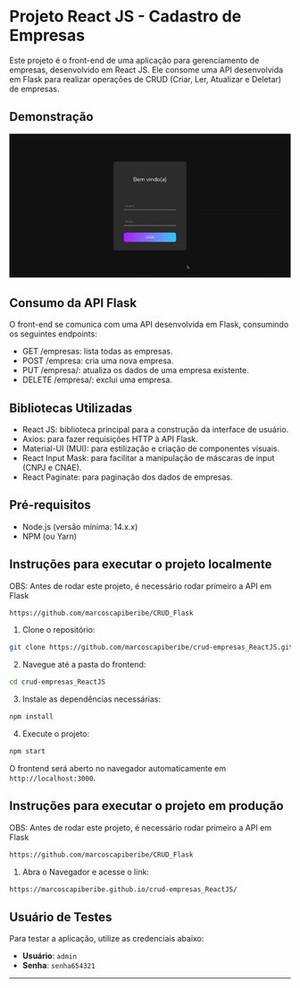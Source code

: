 # Projeto React JS - Cadastro de Empresas

Este projeto é o front-end de uma aplicação para gerenciamento de empresas, desenvolvido em React JS. Ele consome uma API desenvolvida em Flask para realizar operações de CRUD (Criar, Ler, Atualizar e Deletar) de empresas.

## Demonstração

<p align="center">
  <img src="video.gif" alt="Demonstração do Projeto">
</p>

## Consumo da API Flask

O front-end se comunica com uma API desenvolvida em Flask, consumindo os seguintes endpoints:

- GET /empresas: lista todas as empresas.
- POST /empresa: cria uma nova empresa.
- PUT /empresa/<cnpj>: atualiza os dados de uma empresa existente.
- DELETE /empresa/<cnpj>: exclui uma empresa.


## Bibliotecas Utilizadas

- React JS: biblioteca principal para a construção da interface de usuário.
- Axios: para fazer requisições HTTP à API Flask.
- Material-UI (MUI): para estilização e criação de componentes visuais.
- React Input Mask: para facilitar a manipulação de máscaras de input (CNPJ e CNAE).
- React Paginate: para paginação dos dados de empresas.

## Pré-requisitos

- Node.js (versão mínima: 14.x.x)
- NPM (ou Yarn)

## Instruções para executar o projeto localmente

OBS: Antes de rodar este projeto, é necessário rodar primeiro a API em Flask
```bash
https://github.com/marcoscapiberibe/CRUD_Flask
```

1. Clone o repositório:

```bash
git clone https://github.com/marcoscapiberibe/crud-empresas_ReactJS.git
```

2. Navegue até a pasta do frontend:

```bash
cd crud-empresas_ReactJS
```

3. Instale as dependências necessárias:

```bash
npm install
```

4. Execute o projeto:

```bash
npm start
```

O frontend será aberto no navegador automaticamente em `http://localhost:3000`.


## Instruções para executar o projeto em produção

OBS: Antes de rodar este projeto, é necessário rodar primeiro a API em Flask
```bash
https://github.com/marcoscapiberibe/CRUD_Flask
```

1. Abra o Navegador e acesse o link:

```bash
https://marcoscapiberibe.github.io/crud-empresas_ReactJS/
```


## Usuário de Testes

Para testar a aplicação, utilize as credenciais abaixo:

- **Usuário**: `admin`
- **Senha**: `senha654321`

---
